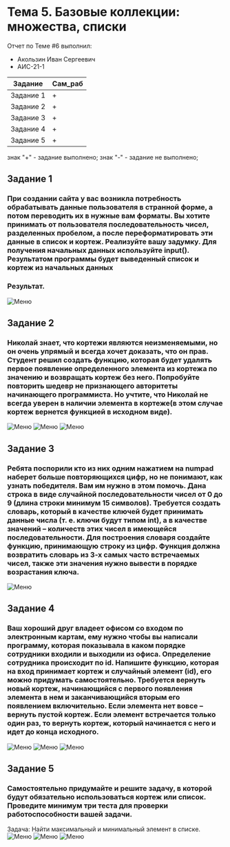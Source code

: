 # Тема 5. Базовые коллекции: множества, списки
Отчет по Теме #6 выполнил:
- Акользин Иван Сергеевич
- АИС-21-1

| Задание | Сам_раб | 
| ------ | ------ | 
| Задание 1 | + |
| Задание 2 | + |
| Задание 3 | + |
| Задание 4 | + |
| Задание 5 | + |

знак "+" - задание выполнено; знак "-" - задание не выполнено;

## Задание 1
### При создании сайта у вас возникла потребность обрабатывать данные пользователя в странной форме, а потом переводить их в нужные вам форматы. Вы хотите принимать от пользователя последовательность чисел, разделенных пробелом, а после переформатировать эти данные в список и кортеж. Реализуйте вашу задумку. Для получения начальных данных используйте input(). Результатом программы будет выведенный список и кортеж из начальных данных

### Результат.
![Меню](https://github.com/t1rs/bababoi/blob/Тема_6/pic/1.png)

## Задание 2
### Николай знает, что кортежи являются неизменяемыми, но он очень упрямый и всегда хочет доказать, что он прав. Студент решил создать функцию, которая будет удалять первое появление определенного элемента из кортежа по значению и возвращать кортеж без него. Попробуйте повторить шедевр не признающего авторитеты начинающего программиста. Но учтите, что Николай не всегда уверен в наличии элемента в кортеже(в этом случае кортеж вернется функцией в исходном виде).
![Меню](https://github.com/t1rs/bababoi/blob/Тема_6/pic/2.1.png)
![Меню](https://github.com/t1rs/bababoi/blob/Тема_6/pic/2.2.png)
![Меню](https://github.com/t1rs/bababoi/blob/Тема_6/pic/2.3.png)

## Задание 3
### Ребята поспорили кто из них одним нажатием на numpad наберет больше повторяющихся цифр, но не понимают, как узнать победителя. Вам им нужно в этом помочь. Дана строка в виде случайной последовательности чисел от 0 до 9 (длина строки минимум 15 символов). Требуется создать словарь, который в качестве ключей будет принимать данные числа (т. е. ключи будут типом int), а в качестве значений – количеств этих чисел в имеющейся последовательности. Для построения словаря создайте функцию, принимающую строку из цифр. Функция должна возвратить словарь из 3-х самых часто встречаемых чисел, также эти значения нужно вывести в порядке возрастания ключа.

![Меню](https://github.com/t1rs/bababoi/blob/Тема_6/pic/3.png)

## Задание 4
### Ваш хороший друг владеет офисом со входом по электронным картам, ему нужно чтобы вы написали программу, которая показывала в каком порядке сотрудники входили и выходили из офиса. Определение сотрудника происходит по id. Напишите функцию, которая на вход принимает кортеж и случайный элемент (id), его можно придумать самостоятельно. Требуется вернуть новый кортеж, начинающийся с первого появления элемента в нем и заканчивающийся вторым его появлением включительно. Если элемента нет вовсе – вернуть пустой кортеж. Если элемент встречается только один раз, то вернуть кортеж, который начинается с него и идет до конца исходного.

![Меню](https://github.com/t1rs/bababoi/blob/Тема_6/pic/4.1.png)
![Меню](https://github.com/t1rs/bababoi/blob/Тема_6/pic/4.2.png)
![Меню](https://github.com/t1rs/bababoi/blob/Тема_6/pic/4.3.png)

## Задание 5
### Самостоятельно придумайте и решите задачу, в которой будут обязательно использоваться кортеж или список. Проведите минимум три теста для проверки работоспособности вашей задачи.
Задача: Найти максимальный и минимальный элемент в списке.
![Меню](https://github.com/t1rs/bababoi/blob/Тема_6/pic/5.1.png)
![Меню](https://github.com/t1rs/bababoi/blob/Тема_5/pic/5.2.png)
![Меню](https://github.com/t1rs/bababoi/blob/Тема_5/pic/5.3.png)
